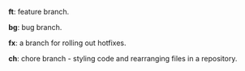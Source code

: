 **ft**: feature branch.

**bg**: bug branch.

**fx**: a branch for rolling out hotfixes.

**ch**: chore branch - styling code and rearranging files in a repository.
